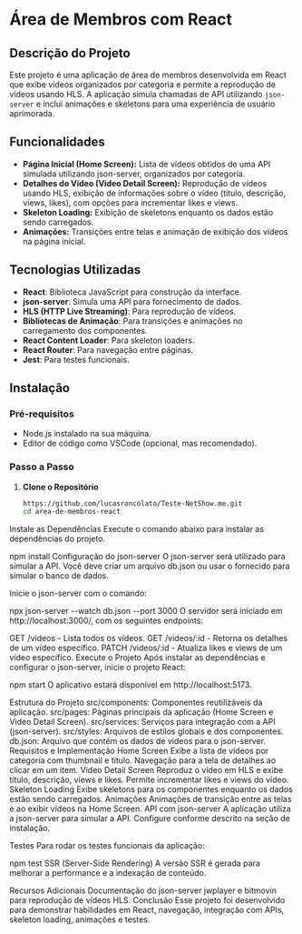 # Área de Membros com React

## Descrição do Projeto
Este projeto é uma aplicação de área de membros desenvolvida em React que exibe vídeos organizados por categoria e permite a reprodução de vídeos usando HLS. A aplicação simula chamadas de API utilizando `json-server` e inclui animações e skeletons para uma experiência de usuário aprimorada.

## Funcionalidades
- **Página Inicial (Home Screen):** Lista de vídeos obtidos de uma API simulada utilizando json-server, organizados por categoria.
- **Detalhes do Vídeo (Video Detail Screen):** Reprodução de vídeos usando HLS, exibição de informações sobre o vídeo (título, descrição, views, likes), com opções para incrementar likes e views.
- **Skeleton Loading:** Exibição de skeletons enquanto os dados estão sendo carregados.
- **Animações:** Transições entre telas e animação de exibição dos vídeos na página inicial.
  
## Tecnologias Utilizadas
- **React**: Biblioteca JavaScript para construção da interface.
- **json-server**: Simula uma API para fornecimento de dados.
- **HLS (HTTP Live Streaming)**: Para reprodução de vídeos.
- **Bibliotecas de Animação**: Para transições e animações no carregamento dos componentes.
- **React Content Loader**: Para skeleton loaders.
- **React Router**: Para navegação entre páginas.
- **Jest**: Para testes funcionais.

## Instalação

### Pré-requisitos
- Node.js instalado na sua máquina.
- Editor de código como VSCode (opcional, mas recomendado).

### Passo a Passo

1. **Clone o Repositório**
   ```bash
   https://github.com/lucasroncolato/Teste-NetShow.me.git
   cd area-de-membros-react
Instale as Dependências Execute o comando abaixo para instalar as dependências do projeto.


npm install
Configuração do json-server O json-server será utilizado para simular a API. Você deve criar um arquivo db.json ou usar o fornecido para simular o banco de dados.

Inicie o json-server com o comando:


npx json-server --watch db.json --port 3000
O servidor será iniciado em http://localhost:3000/, com os seguintes endpoints:

GET /videos - Lista todos os vídeos.
GET /videos/:id - Retorna os detalhes de um vídeo específico.
PATCH /videos/:id - Atualiza likes e views de um vídeo específico.
Execute o Projeto Após instalar as dependências e configurar o json-server, inicie o projeto React:


npm start
O aplicativo estará disponível em http://localhost:5173.

Estrutura do Projeto
src/components: Componentes reutilizáveis da aplicação.
src/pages: Páginas principais da aplicação (Home Screen e Video Detail Screen).
src/services: Serviços para integração com a API (json-server).
src/styles: Arquivos de estilos globais e dos componentes.
db.json: Arquivo que contém os dados de vídeos para o json-server.
Requisitos e Implementação
Home Screen
Exibe a lista de vídeos por categoria com thumbnail e título.
Navegação para a tela de detalhes ao clicar em um item.
Video Detail Screen
Reproduz o vídeo em HLS e exibe título, descrição, views e likes.
Permite incrementar likes e views do vídeo.
Skeleton Loading
Exibe skeletons para os componentes enquanto os dados estão sendo carregados.
Animações
Animações de transição entre as telas e ao exibir vídeos na Home Screen.
API com json-server
A aplicação utiliza a json-server para simular a API. Configure conforme descrito na seção de instalação.

Testes
Para rodar os testes funcionais da aplicação:


npm test
SSR (Server-Side Rendering)
A versão SSR é gerada para melhorar a performance e a indexação de conteúdo.

Recursos Adicionais
Documentação do json-server
jwplayer e bitmovin para reprodução de vídeos HLS.
Conclusão
Esse projeto foi desenvolvido para demonstrar habilidades em React, navegação, integração com APIs, skeleton loading, animações e testes.